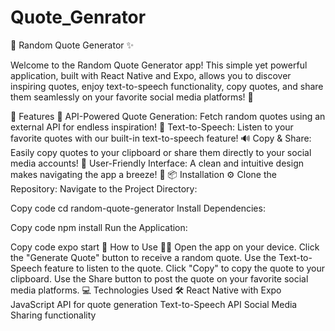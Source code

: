 # Quote_Genrator
📖 Random Quote Generator ✨

Welcome to the Random Quote Generator app! This simple yet powerful application, built with React Native and Expo, allows you to discover inspiring quotes, enjoy text-to-speech functionality, copy quotes, and share them seamlessly on your favorite social media platforms! 🌟

📱 Features 🚀
API-Powered Quote Generation: Fetch random quotes using an external API for endless inspiration! 🔄
Text-to-Speech: Listen to your favorite quotes with our built-in text-to-speech feature! 🔊
Copy & Share: Easily copy quotes to your clipboard or share them directly to your social media accounts! 📲
User-Friendly Interface: A clean and intuitive design makes navigating the app a breeze! 🎨
📦 Installation ⚙️
Clone the Repository:
Navigate to the Project Directory:

Copy code
cd random-quote-generator
Install Dependencies:

Copy code
npm install
Run the Application:

Copy code
expo start
📖 How to Use 🧑‍💻
Open the app on your device.
Click the "Generate Quote" button to receive a random quote.
Use the Text-to-Speech feature to listen to the quote.
Click "Copy" to copy the quote to your clipboard.
Use the Share button to post the quote on your favorite social media platforms.
💻 Technologies Used 🛠️
React Native with Expo
JavaScript
API for quote generation
Text-to-Speech API
Social Media Sharing functionality
